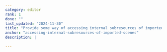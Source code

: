 ```yaml
---
category: editor
rank: 1
done: ""
last_updated: "2024-11-30"
title: "Provide some way of accessing internal subresources of imported scenes"
anchor: "accessing-internal-subresources-of-imported-scenes"
description: |

---
```

